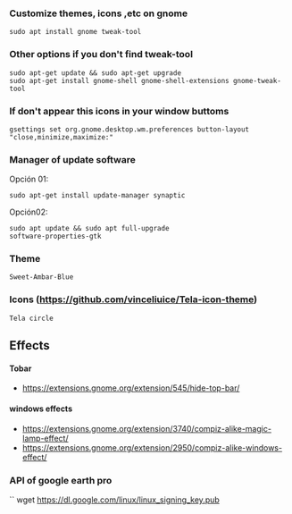 ### Customize themes, icons ,etc on gnome 
```
sudo apt install gnome tweak-tool
```
### Other options if you don't find tweak-tool
```
sudo apt-get update && sudo apt-get upgrade 
sudo apt-get install gnome-shell gnome-shell-extensions gnome-tweak-tool
```

### If don't appear this icons in your window buttoms
```
gsettings set org.gnome.desktop.wm.preferences button-layout "close,minimize,maximize:"
```

### Manager of update software

Opción 01:
```
sudo apt-get install update-manager synaptic

```

Opción02:
```
sudo apt update && sudo apt full-upgrade
software-properties-gtk
```



### Theme
```
Sweet-Ambar-Blue
```
### Icons (https://github.com/vinceliuice/Tela-icon-theme)
```
Tela circle
```
## Effects
#### Tobar
* https://extensions.gnome.org/extension/545/hide-top-bar/ 

#### windows effects
* https://extensions.gnome.org/extension/3740/compiz-alike-magic-lamp-effect/
* https://extensions.gnome.org/extension/2950/compiz-alike-windows-effect/

### API of google earth pro
``
wget https://dl.google.com/linux/linux_signing_key.pub
```



